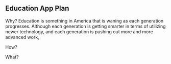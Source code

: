 Education App Plan
-------------------

Why?
    Education is something in America that is waning as each generation progresses. Although each generation is getting smarter in terms of utilizing newer technology, and each generation is pushing out more and more advanced work,

How?

What?